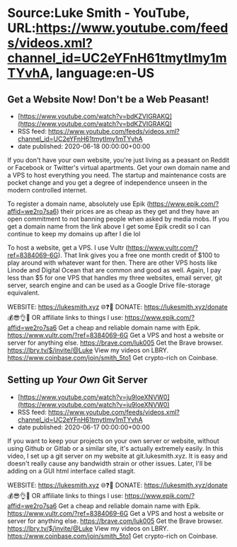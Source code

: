 # Source:Luke Smith - YouTube, URL:https://www.youtube.com/feeds/videos.xml?channel_id=UC2eYFnH61tmytImy1mTYvhA, language:en-US

## Get a Website Now! Don't be a Web Peasant!
 - [https://www.youtube.com/watch?v=bdKZVIGRAKQ](https://www.youtube.com/watch?v=bdKZVIGRAKQ)
 - RSS feed: https://www.youtube.com/feeds/videos.xml?channel_id=UC2eYFnH61tmytImy1mTYvhA
 - date published: 2020-06-18 00:00:00+00:00

If you don't have your own website, you're just living as a peasant on Reddit or Facebook or Twitter's virtual apartments. Get your own domain name and a VPS to host everything you need. The startup and maintenance costs are pocket change and you get a degree of independence unseen in the modern controlled internet.

To register a domain name, absolutely use Epik (https://www.epik.com/?affid=we2ro7sa6) their prices are as cheap as they get and they have an open commitment to not banning people when asked by media mobs. If you get a domain name from the link above I get some Epik credit so I can continue to keep my domains up after I die lol

To host a website, get a VPS. I use Vultr (https://www.vultr.com/?ref=8384069-6G). That link gives you a free one month credit of $100 to play around with whatever want for then. There are other VPS hosts like Linode and Digital Ocean that are common and good as well. Again, I pay less than $5 for one VPS that handles my three websites, email server, git server, search engine and can be used as a Google Drive file-storage equivalent.

WEBSITE: https://lukesmith.xyz 🌐❓🔎
DONATE: https://lukesmith.xyz/donate 💰😎👌💯
OR affiliate links to things l use:
https://www.epik.com/?affid=we2ro7sa6 Get a cheap and reliable domain name with Epik.
https://www.vultr.com/?ref=8384069-6G Get a VPS and host a website or server for anything else.
https://brave.com/luk005 Get the Brave browser.
https://lbry.tv/$/invite/@Luke View my videos on LBRY.
https://www.coinbase.com/join/smith_5to1 Get crypto-rich on Coinbase.

## Setting up *Your Own* Git Server
 - [https://www.youtube.com/watch?v=ju9loeXNVW0](https://www.youtube.com/watch?v=ju9loeXNVW0)
 - RSS feed: https://www.youtube.com/feeds/videos.xml?channel_id=UC2eYFnH61tmytImy1mTYvhA
 - date published: 2020-06-17 00:00:00+00:00

If you want to keep your projects on your own server or website, without using Github or Gitlab or a similar site, it's actually extremely easily. In this video, I set up a git server on my website at git.lukesmith.xyz. It is easy and doesn't really cause any bandwidth strain or other issues. Later, I'll be adding on a GUI html interface called stagit.

WEBSITE: https://lukesmith.xyz 🌐❓🔎
DONATE: https://lukesmith.xyz/donate 💰😎👌💯
OR affiliate links to things l use:
https://www.epik.com/?affid=we2ro7sa6 Get a cheap and reliable domain name with Epik.
https://www.vultr.com/?ref=8384069-6G Get a VPS and host a website or server for anything else.
https://brave.com/luk005 Get the Brave browser.
https://lbry.tv/$/invite/@Luke View my videos on LBRY.
https://www.coinbase.com/join/smith_5to1 Get crypto-rich on Coinbase.

